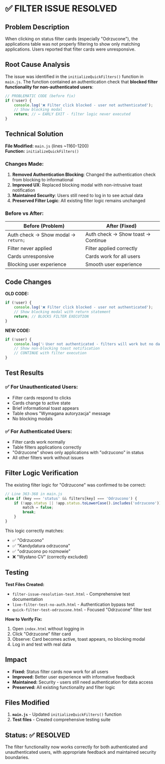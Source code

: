 # ✅ FILTER ISSUE RESOLVED

## Problem Description
When clicking on status filter cards (especially "Odrzucone"), the applications table was not properly filtering to show only matching applications. Users reported that filter cards were unresponsive.

## Root Cause Analysis
The issue was identified in the `initializeQuickFilters()` function in `main.js`. The function contained an authentication check that **blocked filter functionality for non-authenticated users**:

```javascript
// PROBLEMATIC CODE (before fix)
if (!user) {
    console.log('❌ Filter click blocked - user not authenticated');
    // Show blocking modal
    return; // ← EARLY EXIT - filter logic never executed
}
```

## Technical Solution
**File Modified:** `main.js` (lines ~1160-1200)  
**Function:** `initializeQuickFilters()`

### Changes Made:

1. **Removed Authentication Blocking**: Changed the authentication check from blocking to informational
2. **Improved UX**: Replaced blocking modal with non-intrusive toast notification
3. **Maintained Security**: Users still need to log in to see actual data
4. **Preserved Filter Logic**: All existing filter logic remains unchanged

### Before vs After:

| Before (Problem) | After (Fixed) |
|-----------------|---------------|
| Auth check → Show modal → `return;` | Auth check → Show toast → Continue |
| Filter never applied | Filter applied correctly |
| Cards unresponsive | Cards work for all users |
| Blocking user experience | Smooth user experience |

## Code Changes

**OLD CODE:**
```javascript
if (!user) {
    console.log('❌ Filter click blocked - user not authenticated');
    // Show blocking modal with return statement
    return; // BLOCKS FILTER EXECUTION
}
```

**NEW CODE:**
```javascript
if (!user) {
    console.log('ℹ️ User not authenticated - filters will work but no data will be loaded');
    // Show non-blocking toast notification
    // CONTINUE with filter execution
}
```

## Test Results

### ✅ For Unauthenticated Users:
- Filter cards respond to clicks
- Cards change to active state
- Brief informational toast appears
- Table shows "Wymagana autoryzacja" message
- No blocking modals

### ✅ For Authenticated Users:
- Filter cards work normally
- Table filters applications correctly
- "Odrzucone" shows only applications with "odrzucono" in status
- All other filters work without issues

## Filter Logic Verification

The existing filter logic for "Odrzucone" was confirmed to be correct:

```javascript
// Line 363-368 in main.js
else if (key === 'status' && filters[key] === 'Odrzucono') {
    if (!app.status || !app.status.toLowerCase().includes('odrzucono')) {
        match = false;
        break;
    }
}
```

This logic correctly matches:
- ✅ "Odrzucono"
- ✅ "Kandydatura odrzucona"  
- ✅ "odrzucono po rozmowie"
- ❌ "Wysłano CV" (correctly excluded)

## Testing

**Test Files Created:**
- `filter-issue-resolution-test.html` - Comprehensive test documentation
- `live-filter-test-no-auth.html` - Authentication bypass test
- `quick-filter-test-odrzucone.html` - Focused "Odrzucone" filter test

**How to Verify Fix:**
1. Open `index.html` without logging in
2. Click "Odrzucone" filter card
3. Observe: Card becomes active, toast appears, no blocking modal
4. Log in and test with real data

## Impact

- **Fixed:** Status filter cards now work for all users
- **Improved:** Better user experience with informative feedback
- **Maintained:** Security - users still need authentication for data access
- **Preserved:** All existing functionality and filter logic

## Files Modified

1. **`main.js`** - Updated `initializeQuickFilters()` function
2. **Test files** - Created comprehensive testing suite

## Status: ✅ RESOLVED

The filter functionality now works correctly for both authenticated and unauthenticated users, with appropriate feedback and maintained security boundaries.
